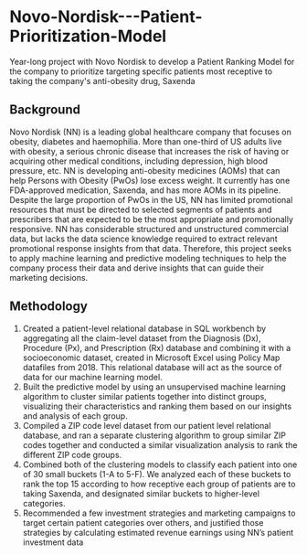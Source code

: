 # Novo-Nordisk---Patient-Prioritization-Model
Year-long project with Novo Nordisk to develop a Patient Ranking Model for the company to prioritize targeting specific patients most receptive to taking the company's anti-obesity drug, Saxenda

<h2>Background</h2>

Novo Nordisk (NN) is a leading global healthcare company that focuses on obesity, diabetes and haemophilia. More than one-third of US adults live with obesity, a serious chronic disease that increases the risk of having or acquiring other medical conditions, including depression, high blood pressure, etc. NN is developing anti-obesity medicines (AOMs) that can help Persons with Obesity (PwOs) lose excess weight. It currently has one FDA-approved medication, Saxenda, and has more AOMs in its pipeline. Despite the large proportion of PwOs in the US, NN has limited promotional resources that must be directed to selected segments of patients and prescribers that are expected to be the most appropriate and promotionally responsive. NN has considerable structured and unstructured commercial data, but lacks the data science knowledge required to extract relevant promotional response insights from that data. Therefore, this project seeks to apply machine learning and predictive modeling techniques to help the company process their data and derive insights that can guide their marketing decisions.

<h2>Methodology</h2>
<ol>
  <li>Created a patient-level relational database in SQL workbench by aggregating all the claim-level dataset from the Diagnosis (Dx), Procedure (Px), and Prescription (Rx) database and combining it with a socioeconomic dataset, created in Microsoft Excel using Policy Map datafiles from 2018. This relational database will act as the source of data for our machine learning model.</li>
  <li>Built the predictive model by using an unsupervised machine learning algorithm to cluster similar patients together into distinct groups, visualizing their characteristics and ranking them based on our insights and analysis of each group.</li>
  <li>Compiled a ZIP code level dataset from our patient level relational database, and ran a separate clustering algorithm to group similar ZIP codes together and conducted a similar visualization analysis to rank the different ZIP code groups.</li>
  <li>Combined both of the clustering models to classify each patient into one of 30 small buckets (1-A to 5-F). We analyzed each of these buckets to rank the top 15 according to how receptive each group of patients are to taking Saxenda, and designated similar buckets to higher-level categories.</li>
  <li>Recommended a few investment strategies and marketing campaigns to target certain patient categories over others, and justified those strategies by calculating estimated revenue earnings using NN’s patient investment data</li>
</ol>
